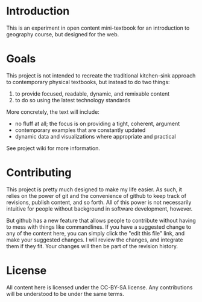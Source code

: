# Introduction

This is an experiment in open content mini-textbook for an
introduction to geography course, but designed for the web. 

# Goals

This project is not intended to recreate the traditional kitchen-sink
approach to contemporary physical textbooks, but instead to do two things:

1. to provide focused, readable, dynamic, and remixable content
2. to do so using the latest technology standards

More concretely, the text will include:

* no fluff at all; the focus is on providing a tight, coherent, argument
* contemporary examples that are constantly updated
* dynamic data and visualizations where appropriate and practical

See project wiki for more information.

# Contributing

This project is pretty much designed to make my life easier. As such, it relies on the 
power of git and the convenience of github to keep track of revisions, publish content, 
and so forth. All of this power is not necessarily intuitive for people without 
background in software development, however.

But github has a new feature that allows people to contribute without having to mess with 
things like commandlines. If you have a suggested change to any of the content 
here, you can simply click the "edit this file" link, and make your suggested changes. I will 
review the changes, and integrate them if they fit. Your changes will then be part of the 
revision history.

# License

All content here is licensed under the CC-BY-SA license. Any contributions will be understood 
to be under the same terms.
